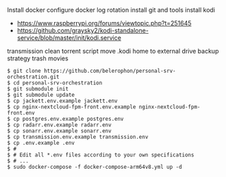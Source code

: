 Install docker
configure docker log rotation
install git and tools
install kodi
  - https://www.raspberrypi.org/forums/viewtopic.php?t=251645
  - https://github.com/graysky2/kodi-standalone-service/blob/master/init/kodi.service


transmission clean torrent script
move .kodi home to external drive
backup strategy
trash movies


```
$ git clone https://github.com/belerophon/personal-srv-orchestration.git
$ cd personal-srv-orchestration
$ git submodule init
$ git submodule update
$ cp jackett.env.example jackett.env
$ cp nginx-nextcloud-fpm-front.env.example nginx-nextcloud-fpm-front.env
$ cp postgres.env.example postgres.env
$ cp radarr.env.example radarr.env
$ cp sonarr.env.example sonarr.env
$ cp transmission.env.example transmission.env
$ cp .env.example .env
$ #
$ # Edit all *.env files according to your own specifications
$ # ...
$ sudo docker-compose -f docker-compose-arm64v8.yml up -d
```
